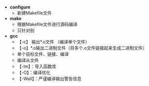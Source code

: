 - **configure**
	- 新建Makefile文件
- **make**
	- 根据Makefile文件进行源码编译
	- 只针对别
- **gcc**
	- 【-c】 输出*.o文件 （编译单个文件）
	- 【-o】*.o输出二进制文件（将多个.o文件链接起来生成二进制文件）
	- 单个目标文件、链接、编译
	- 编译从文件
	- 【-lm】：导入函数库
	- 【-O】：编译优化
	- 【-Wall】：严谨编译输出警告信息

<!--stackedit_data:
eyJoaXN0b3J5IjpbMTUzMTMzMDM1NCw4Nzk3ODgzODMsLTE3MD
c3NTE1MCwtMjAyMTk0ODM1OF19
-->